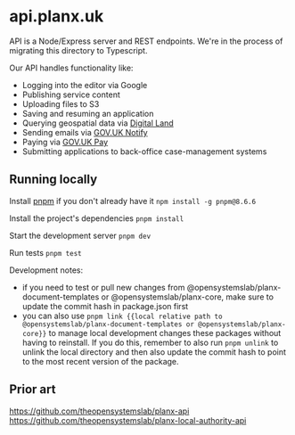 # api.planx.uk

API is a Node/Express server and REST endpoints. We're in the process of migrating this directory to Typescript.

Our API handles functionality like:
- Logging into the editor via Google
- Publishing service content
- Uploading files to S3
- Saving and resuming an application
- Querying geospatial data via [Digital Land](https://www.planning.data.gov.uk/)
- Sending emails via [GOV.UK Notify](https://www.notifications.service.gov.uk/)
- Paying via [GOV.UK Pay](https://www.payments.service.gov.uk/)
- Submitting applications to back-office case-management systems

## Running locally

Install [pnpm](https://pnpm.io) if you don't already have it `npm install -g pnpm@8.6.6`

Install the project's dependencies `pnpm install`

Start the development server `pnpm dev`

Run tests `pnpm test`

Development notes:

 - if you need to test or pull new changes from @opensystemslab/planx-document-templates or @opensystemslab/planx-core, make sure to update the commit hash in package.json first
 - you can also use `pnpm link {{local relative path to @opensystemslab/planx-document-templates or @opensystemslab/planx-core}}` to manage local development changes these packages without having to reinstall. If you do this, remember to also run `pnpm unlink` to unlink the local directory and then also update the commit hash to point to the most recent version of the package.

## Prior art

https://github.com/theopensystemslab/planx-api
https://github.com/theopensystemslab/planx-local-authority-api
